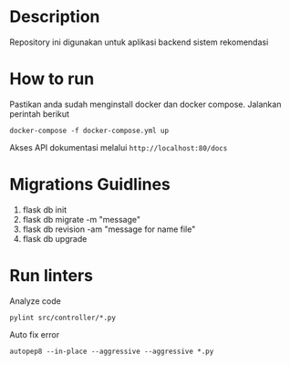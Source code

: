 # Description 
Repository ini digunakan untuk aplikasi backend sistem rekomendasi 

# How to run
Pastikan anda sudah menginstall docker dan docker compose.
Jalankan perintah berikut 
```
docker-compose -f docker-compose.yml up
```
Akses API dokumentasi  melalui `http://localhost:80/docs`

# Migrations Guidlines 
1. flask db init
2. flask db migrate -m "message"
3. flask db revision -am "message for name file"
4. flask db upgrade

# Run linters 
Analyze code
```
pylint src/controller/*.py
```

Auto fix error 
```
autopep8 --in-place --aggressive --aggressive *.py
```